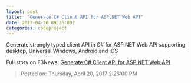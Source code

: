 ```yaml
---
layout: post
title:  "Generate C# Client API for ASP.NET Web API"
date: 2017-04-20 09:26:00Z
categories: codeproject
---
```


Generate strongly typed client API in C# for ASP.NET Web API supporting desktop, Universal Windows, Android and iOS


Full story on F3News: [Generate C# Client API for ASP.NET Web API](http://www.f3nws.com/n/GxytyC)

> Posted on: Thursday, April 20, 2017 2:26:00 PM

